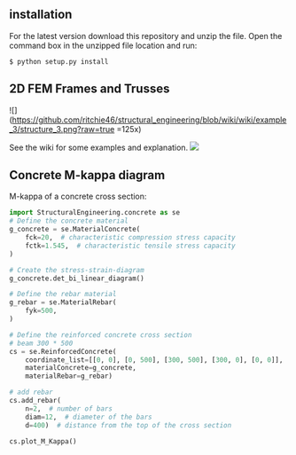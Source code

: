 ## installation

For the latest version download this repository and unzip the file. Open the command box in the unzipped file location and run:
```
$ python setup.py install
```

## 2D FEM Frames and Trusses
![](https://github.com/ritchie46/structural_engineering/blob/wiki/wiki/example_3/structure_3.png?raw=true =125x)

See the wiki for some examples and explanation.
![](https://github.com/ritchie46/structural_engineering/wiki)


## Concrete M-kappa diagram

M-kappa of a concrete cross section:

```python
import StructuralEngineering.concrete as se
# Define the concrete material
g_concrete = se.MaterialConcrete(
    fck=20,  # characteristic compression stress capacity
    fctk=1.545,  # characteristic tensile stress capacity
)

# Create the stress-strain-diagram
g_concrete.det_bi_linear_diagram()

# Define the rebar material
g_rebar = se.MaterialRebar(
    fyk=500,
)

# Define the reinforced concrete cross section
# beam 300 * 500
cs = se.ReinforcedConcrete(
    coordinate_list=[[0, 0], [0, 500], [300, 500], [300, 0], [0, 0]],
    materialConcrete=g_concrete,
    materialRebar=g_rebar)

# add rebar
cs.add_rebar(
    n=2,  # number of bars
    diam=12,  # diameter of the bars
    d=400)  # distance from the top of the cross section

cs.plot_M_Kappa()
```